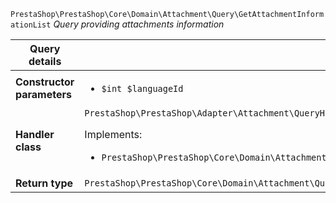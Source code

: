 `PrestaShop\PrestaShop\Core\Domain\Attachment\Query\GetAttachmentInformationList`
_Query providing attachments information_

| Query details              |    |
| -------------------------- | -- |
| **Constructor parameters** | <ul> <li>`$int $languageId`</li> </ul> |
| **Handler class**          | `PrestaShop\PrestaShop\Adapter\Attachment\QueryHandler\GetAttachmentInformationListHandler`  <p> Implements: </p> <ul>  <li>`PrestaShop\PrestaShop\Core\Domain\Attachment\QueryHandler\GetAttachmentsForListingHandlerInterface`</li>  |
| **Return type** |  `PrestaShop\PrestaShop\Core\Domain\Attachment\QueryResult\AttachmentInformation[]`  |
